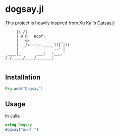 # dogsay.jl

This project is heavily inspired from Xu Kai's [Catsay.jl](https://github.com/xukai92/Catsay.jl)<br/>

```
     |\_/|                  
     | @ @   Woof! 
     |   <>              _  
     |  _/\------____ ((| |))
     |               `--' |   
 ____|_       ___|   |___.' 
/_/_____/____/_______|
  
```

## Installation

```julia
Pkg.add("Dogsay")
```

## Usage

In Julia

```julia
using Dogsay
dogsay("Woof!")
```

